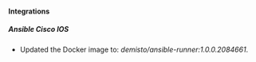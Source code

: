 
#### Integrations

##### Ansible Cisco IOS

- Updated the Docker image to: *demisto/ansible-runner:1.0.0.2084661*.